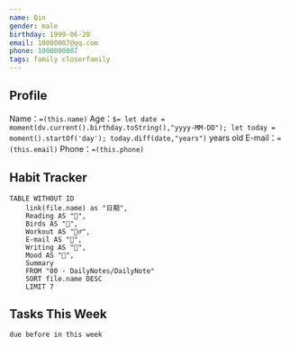 ```yaml
---
name: Qin
gender: male
birthday: 1999-06-20
email: 10000007@qq.com
phone: 1000000007
tags: family closerfamily
---
```


## Profile

Name：`=(this.name)`
Age：`$= let date = moment(dv.current().birthday.toString(),"yyyy-MM-DD"); let today = moment().startOf('day'); today.diff(date,"years")` years old
E-mail：`=(this.email)`
Phone：`=(this.phone)`

## Habit Tracker

```dataview
TABLE WITHOUT ID
	link(file.name) as "日期",
	Reading AS "🌄",
	Birds AS "🐥",
	Workout AS "🏃‍♂️",
	E-mail AS "💌",
	Writing AS "📝",
	Mood AS "👾",
	Summary
	FROM "00 - DailyNotes/DailyNote" 
	SORT file.name DESC
	LIMIT 7
```

## Tasks This Week
```tasks
due before in this week
```